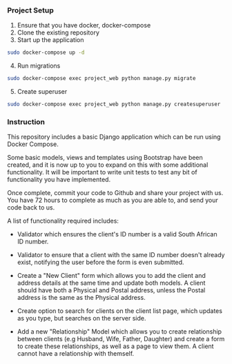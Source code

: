 ### Project Setup


1. Ensure that you have docker, docker-compose
2. Clone the existing repository
3. Start up the application
```bash
sudo docker-compose up -d
```
4. Run migrations
```bash
sudo docker-compose exec project_web python manage.py migrate
```
5. Create superuser
```bash
sudo docker-compose exec project_web python manage.py createsuperuser
```

### Instruction

This repository includes a basic Django application which can be run using Docker Compose.

Some basic models, views and templates using Bootstrap have been created, and it is now up to you to expand on this with some additional functionality. It will be important to write unit tests to test any bit of functionality you have implemented.

Once complete, commit your code to Github and share your project with us. You have 72 hours to complete as much as you are able to, and send your code back to us.

A list of functionality required includes:
- Validator which ensures the client's ID number is a valid South African ID number.

- Validator to ensure that a client with the same ID number doesn't already exist, notifying the user before the form is even submitted.

- Create a "New Client" form which allows you to add the client and address details at the same time and update both models. A client should have both a Physical and Postal address, unless the Postal address is the same as the Physical address.

- Create option to search for clients on the client list page, which updates as you type, but searches on the server side.

- Add a new "Relationship" Model which allows you to create relationship between clients (e.g Husband, Wife, Father, Daughter) and create a form to create these relationships, as well as a page to view them. A client cannot have a relationship with themself.
